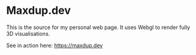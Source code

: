 # Maxdup.dev

This is the source for my personal web page. It uses Webgl to render fully 3D visualisations.


See in action here: https://maxdup.dev
